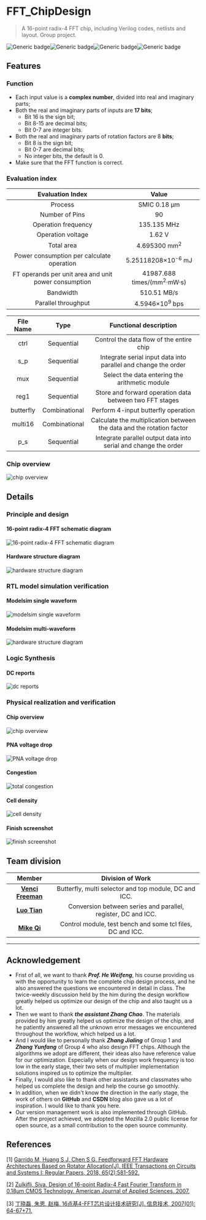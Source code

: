 # FFT_ChipDesign
> A 16-point radix-4 FFT chip, including Verilog codes, netlists and layout. Group project.

 <img src="https://img.shields.io/badge/Language-Verilog_HDL-red.svg" alt="Generic badge"  /><img src="https://img.shields.io/badge/Status-Achieved-yellow.svg" alt="Generic badge"  /><img src="https://img.shields.io/badge/Deadline-May_10_2020-green.svg" alt="Generic badge"/><img src="https://img.shields.io/badge/Schedule-Finished!-blue.svg" alt="Generic badge"/>

## Features

### Function

- Each input value is a **complex number**, divided into real and imaginary parts;
- Both the real and imaginary parts of inputs are **17 bits**;
  - Bit 16 is the sign bit;
  - Bit 8-15 are decimal bits;
  - Bit 0-7 are integer bits.
- Both the real and imaginary parts of rotation factors are 8 **bits**;
  - Bit 8 is the sign bit;
  - Bit 0-7 are decimal bits;
  - No integer bits, the default is 0.
- Make sure that the FFT function is correct.

### Evaluation index

|                   Evaluation Index                   |                 Value                 |
| :--------------------------------------------------: | :-----------------------------------: |
|                       Process                        |             SMIC 0.18 μm              |
|                    Number of Pins                    |                  90                   |
|                 Operation frequency                  |              135.135 MHz              |
|                  Operation voltage                   |                1.62 V                 |
|                      Total area                      |        4.695300 mm<sup>2</sup>        |
|      Power consumption per calculate operation       |     5.25118208×10<sup>-6</sup> mJ     |
| FT operands per unit area and unit power consumption | 41987.688 times/(mm<sup>2</sup>·mW·s) |
|                      Bandwidth                       |              510.51 MB/s              |
|                 Parallel throughput                  |       4.5946×10<sup>9</sup> bps       |

| File Name |     Type      |                    Functional description                    |
| :-------: | :-----------: | :----------------------------------------------------------: |
|   ctrl    |  Sequential   |           Control the data flow of the entire chip           |
|    s_p    |  Sequential   | Integrate serial input data into parallel and change the order |
|    mux    |  Sequential   |        Select the data entering the arithmetic module        |
|   reg1    |  Sequential   |   Store and forward operation data between two FFT stages    |
| butterfly | Combinational |             Perform 4-input butterfly operation              |
|  multi16  | Combinational | Calculate the multiplication between the data and the rotation factor |
|    p_s    |  Sequential   | Integrate parallel output data into serial and change the order |

### Chip overview

![chip overview](  https://github.com/VenciFreeman/FFT_ChipDesign/blob/master/fig/Physical_realization_and_verification/chip_overview_without_logic.png )

## Details

### Principle and design

#### 16-point radix-4 FFT schematic diagram

![16-point radix-4 FFT schematic diagram]( https://github.com/VenciFreeman/FFT_ChipDesign/blob/master/fig/Principle_and_design/16-point_radix-4_FFT_schematic_diagram.png )

#### Hardware structure diagram

![hardware structure diagram]( https://github.com/VenciFreeman/FFT_ChipDesign/blob/master/fig/Principle_and_design/hardware_structure_diagram.png )

### RTL model simulation verification

#### Modelsim single waveform

![modelsim single waveform]( https://github.com/VenciFreeman/FFT_ChipDesign/blob/master/fig/RTL_model_simulation_verification/modelsim_single_waveform.jpg )

#### Modelsim multi-waveform

![hardware structure diagram]( https://github.com/VenciFreeman/FFT_ChipDesign/blob/master/fig/RTL_model_simulation_verification/modelsim_multi_waveform.png )

### Logic Synthesis

#### DC reports

![dc reports]( https://github.com/VenciFreeman/FFT_ChipDesign/blob/master/fig/Logic_synthesis/dc_reports.png )

### Physical realization and verification

#### Chip overview

![chip overview](  https://github.com/VenciFreeman/FFT_ChipDesign/blob/master/fig/Physical_realization_and_verification/chip_overview_with_logic.png )

#### PNA voltage drop

![PNA voltage drop](  https://github.com/VenciFreeman/FFT_ChipDesign/blob/master/fig/Physical_realization_and_verification/PNA_votlage_drop.png )

#### Congestion

![total congestion](  https://github.com/VenciFreeman/FFT_ChipDesign/blob/master/fig/Physical_realization_and_verification/total_congestion.png )

#### Cell density

![cell density](  https://github.com/VenciFreeman/FFT_ChipDesign/blob/master/fig/Physical_realization_and_verification/cell_density.png )

#### Finish screenshot

![finish screenshot](  https://github.com/VenciFreeman/FFT_ChipDesign/blob/master/fig/Physical_realization_and_verification/icc_finish_screenshot.png )

## Team division

|                        Member                        |                       Division of Work                       |
| :--------------------------------------------------: | :----------------------------------------------------------: |
| [**Venci Freeman**](https://github.com/VenciFreeman) |    Butterfly, multi selector and top module, DC and ICC.     |
|   [**Luo Tian**](https://github.com/luotian12345)    | Conversion between series and parallel, register, DC and ICC. |
|    [**Mike Qi**](https://github.com/mikeq123456)     |  Control module, test bench and some tcl files, DC and ICC.  |

------

## Acknowledgement

- Frist of all, we want to thank ***Prof. He Weifeng***,  his course providing us with the opportunity to learn the complete chip design process, and he also answered the questions we encountered in detail in class. The twice-weekly discussion held by the him during the design workflow greatly helped us optimize our design of the chip and also taught us a lot.
- Then we want to thank ***the assistant Zhang Chao***. The materials provided by him greatly helped us optimize the design of the chip, and he patiently answered all the unknown error messages we encountered throughout the workflow, which helped us a lot.
- And I would like to personally thank ***Zhang Jialing*** of Group 1 and ***Zhang Yunfang*** of Group 4 who also design FFT chips. Although the algorithms we adopt are different, their ideas also have reference value for our optimization. Especially when our design work frequency is too low in the early stage, their two sets of multiplier implementation solutions inspired us to optimize the multiplier.
- Finally, I would also like to thank other assistants and classmates who helped us complete the design and help the course go smoothly.
- In addition, when we didn't know the direction in the early stage, the work of others on **GitHub** and **CSDN** blog also gave us a lot of inspiration. I would like to thank you here.
- Our version management work is also implemented through GitHub. After the project achieved, we adopted the Mozilla 2.0 public license for open source, as a small contribution to the open source community.

## References

[1] [Garrido M, Huang S J, Chen S G. Feedforward FFT Hardware Architectures Based on Rotator Allocation[J]. IEEE Transactions on Circuits and Systems I: Regular Papers, 2018, 65(2):581-592.](  https://github.com/VenciFreeman/FFT_ChipDesign/blob/master/doc/ref/Feedforward_FFT_Hardware_Architectures.pdf  )

[2] [Zulkifli, Siva. Design of 16-point Radix-4 Fast Fourier Transform in 0.18µm CMOS Technology. American Journal of Applied Sciences. 2007.]( https://github.com/VenciFreeman/FFT_ChipDesign/blob/master/doc/ref/Design_of_16-point_Radix-4_Fast_Fourier_Transform_in_0.18μm_CMOS_Technology.pdf  )

[3] [丁晓磊, 朱恩, 赵梅. 16点基4-FFT芯片设计技术研究[J]. 信息技术, 2007(01): 64-67+71.]( https://github.com/VenciFreeman/FFT_ChipDesign/blob/master/doc/ref/16%E7%82%B9%E5%9F%BA4_FFT%E8%8A%AF%E7%89%87%E8%AE%BE%E8%AE%A1%E6%8A%80%E6%9C%AF%E7%A0%94%E7%A9%B6.pdf )